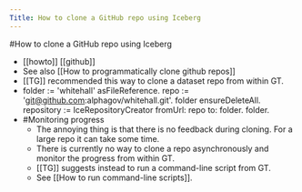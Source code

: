 ---Title: How to clone a GitHub repo using Iceberg---#How to clone a GitHub repo using Iceberg- [[howto]]  [[github]]- See also [[How to programmatically clone github repos]]- [[TG]] recommended this way to clone a dataset repo from within GT.- folder := 'whitehall' asFileReference.repo := 'git@github.com:alphagov/whitehall.git'.folder ensureDeleteAll.repository := IceRepositoryCreator fromUrl: repo to: folder.folder.- #Monitoring progress    - The annoying thing is that there is no feedback during cloning. For a large repo it can take some time.    - There is currently no way to clone a repo asynchronously and monitor the progress from within GT.    - [[TG]] suggests instead to run a command-line script from GT.    - See [[How to run command-line scripts]].